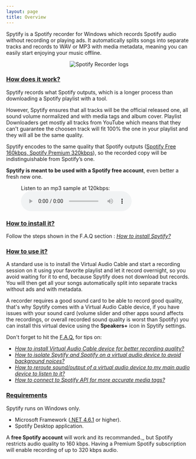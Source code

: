 ```yaml
---
layout: page
title: Overview
---
```


Spytify is a Spotify recorder for Windows which records Spotify audio without recording or playing ads. It automatically splits songs into separate tracks and records to WAV or MP3 with media metadata, meaning you can easily start enjoying your music offline.

<p align="center"><img alt="Spotify Recorder logs" src="./assets/images/ui_record.png" /></p>

### [How does it work?](#how-does-it-work)

Spytify records what Spotify outputs, which is a longer process than downloading a Spotify playlist with a tool.

However, Spytify ensures that all tracks will be the official released one, all sound volume normalized and with media tags and album cover. Playlist Downloaders get mostly all tracks from YouTube which means that they can't guarantee the choosen track will fit 100% the one in your playlist and they will all be the same quality.

Spytify encodes to the same quality that Spotify outputs ([Spotify Free 160kbps, Spotify Premium 320kbps](https://support.spotify.com/us/article/audio-quality/)), so the recorded copy will be indistinguishable from Spotify’s one.

**Spytify is meant to be used with a Spotify free account**, even better a fresh new one.

<figure>
    <figcaption>Listen to an mp3 sample at 120kbps:</figcaption>
    <audio
        controls
        src="./assets/audio/sample.mp3">
            <code>Your browser does not support the <kbd>audio</kbd> element.</code>
    </audio>
</figure>

### [How to install it?](#how-to-install-it)

Follow the steps shown in the F.A.Q section : [_How to install Spytify?_](./faq.html#install-spytify)

### [How to use it?](#how-to-use-it)

A standard use is to install the Virtual Audio Cable and start a recording session on it using your favorite playlist and let it record overnight, so you avoid waiting for it to end, because Spytify does not download but records. You will then get all your songs automatically split into separate tracks without ads and with metadata.

A recorder requires a good sound card to be able to record good quality, that's why Spytify comes with a Virtual Audio Cable device, if you have issues with your sound card (volume slider and other apps sound affects the recordings, or overall recorded sound quality is worst than Spotify) you can install this virtual device using the **Speakers+** icon in Spytify settings.

Don't forget to hit the [F.A.Q.](./faq.html) for tips on:

- [_How to install Virtual Audio Cable device for better recording quality?_](./faq.html#install-better-audio-endpoint-device)
- [_How to isolate Spytify and Spotify on a virtual audio device to avoid background noices?_](./faq.html#isolate-spotify-audio-endpoint)
- [_How to reroute sound/output of a virtual audio device to my main audio device to listen to it?_](./faq.html#listen-to-virtual-device)
- [_How to connect to Spotify API for more accurate media tags?_](./faq.html#media-tags-not-found)

### [Requirements](#requirements)

Spytify runs on Windows only.

- Microsoft Framework ([.NET 4.6.1](https://www.microsoft.com/en-ca/download/details.aspx?id=49981) or higher).
- Spotify Desktop application.

A **free Spotify account** will work and its recommanded.,, but Spotify restricts audio quality to 160 kbps. Having a Premium Spotify subscription will enable recording of up to 320 kbps audio.

